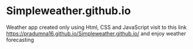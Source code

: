 # Simpleweather.github.io
Weather app created only using Html, CSS and JavaScript
visit to this link https://pradumna16.github.io/Simpleweather.github.io/
and enjoy weather forecasting 
